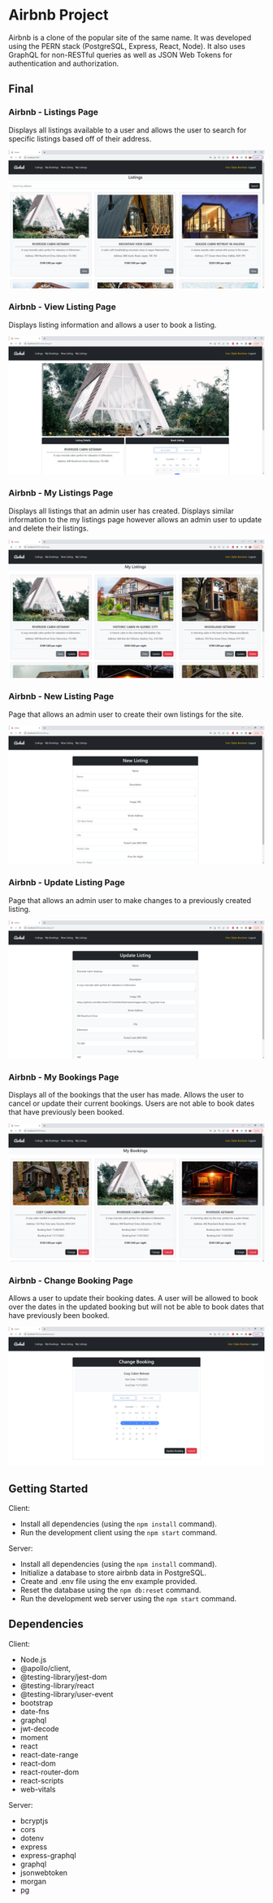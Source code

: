 # Airbnb Project

Airbnb is a clone of the popular site of the same name. It was developed using the PERN stack (PostgreSQL, Express, React, Node). It also uses GraphQL for non-RESTful queries as well as JSON Web Tokens for authentication and authorization.

## Final 

### Airbnb - Listings Page

Displays all listings available to a user and allows the user to search for specific listings based off of their address.

!["Screenshot of Listings Page (displaying lisings)!"](https://github.com/dburnham1212/airbnb/blob/main/screenshots/ListingsPage.png)

### Airbnb - View Listing Page 

Displays listing information and allows a user to book a listing.

!["Screenshot of Listing Page (displaying a listing)!"](https://github.com/dburnham1212/airbnb/blob/main/screenshots/ViewListingPage.png)

### Airbnb - My Listings Page

Displays all listings that an admin user has created. Displays similar information to the my listings page however allows an admin user to update and delete their listings.

!["Screenshot of My Listings Page!"](https://github.com/dburnham1212/airbnb/blob/main/screenshots/MyListingsPage.png)

### Airbnb - New Listing Page

Page that allows an admin user to create their own listings for the site.

!["Screenshot of New Listing Page!"](https://github.com/dburnham1212/airbnb/blob/main/screenshots/NewListingPage.png)

### Airbnb - Update Listing Page

Page that allows an admin user to make changes to a previously created listing.

!["Screenshot of New Update Listing Page!"](https://github.com/dburnham1212/airbnb/blob/main/screenshots/UpdateListingPage.png)


### Airbnb - My Bookings Page

Displays all of the bookings that the user has made. Allows the user to cancel or update their current bookings. Users are not able to book dates that have previously been booked.

!["Screenshot of My Bookings Page!"](https://github.com/dburnham1212/airbnb/blob/main/screenshots/MyBookingsPage.png)

### Airbnb - Change Booking Page

Allows a user to update their booking dates. A user will be allowed to book over the dates in the updated booking but will not be able to book dates that have previously been booked.

!["Screenshot of Change Booking Page!"](https://github.com/dburnham1212/airbnb/blob/main/screenshots/ChangeBookingPage.png)

## Getting Started

Client:
- Install all dependencies (using the `npm install` command).
- Run the development client using the `npm start` command.

Server:
- Install all dependencies (using the `npm install` command).
- Initialize a database to store airbnb data in PostgreSQL.
- Create and .env file using the env example provided.
- Reset the database using the `npm db:reset` command.
- Run the development web server using the `npm start` command.

## Dependencies

Client:

 - Node.js
 - @apollo/client,
 - @testing-library/jest-dom
 - @testing-library/react
 - @testing-library/user-event
 - bootstrap
 - date-fns
 - graphql
 - jwt-decode
 - moment
 - react
 - react-date-range
 - react-dom
 - react-router-dom
 - react-scripts
 - web-vitals

Server:
 - bcryptjs
 - cors
 - dotenv
 - express
 - express-graphql
 - graphql
 - jsonwebtoken
 - morgan
 - pg